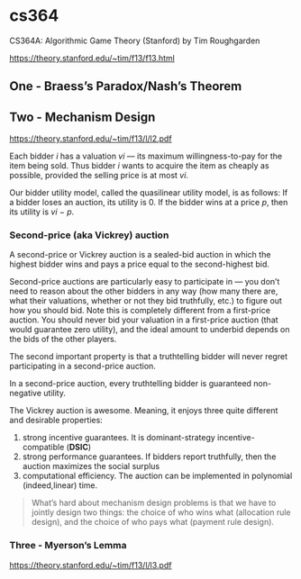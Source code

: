 # cs364
CS364A: Algorithmic Game Theory (Stanford) by Tim Roughgarden

https://theory.stanford.edu/~tim/f13/f13.html

## One - Braess’s Paradox/Nash’s Theorem



## Two - Mechanism Design

https://theory.stanford.edu/~tim/f13/l/l2.pdf

Each bidder *i* has a valuation *vi* — its maximum willingness-to-pay for the item being sold. 
Thus bidder *i* wants to acquire the item as cheaply as possible, provided the selling price is at most *vi*.

Our bidder utility model, called the quasilinear utility model, is as follows: 
If a bidder loses an auction, its utility is 0. If the bidder wins at a price *p*, then its utility is *vi* − *p*.

### Second-price (aka Vickrey) auction

A second-price or Vickrey auction is a sealed-bid auction in which the highest bidder wins and pays a price equal to the second-highest bid.

Second-price auctions are particularly easy to participate in — you don’t need to reason about the other bidders in any way (how many there are, what their valuations, whether or not they bid truthfully, etc.) to figure out how you should bid. Note this is completely different from a first-price auction. You should never bid your valuation in a first-price auction (that would guarantee zero utility), and the ideal amount to underbid depends on the bids of the other players.

The second important property is that a truthtelling bidder will never regret participating in a second-price auction.

In a second-price auction, every truthtelling bidder is guaranteed non-negative utility.

The Vickrey auction is awesome. Meaning, it enjoys three quite different and desirable properties:
1) strong incentive guarantees. It is dominant-strategy incentive-compatible (**DSIC**)
2) strong performance guarantees. If bidders report truthfully, then the auction maximizes the social surplus
3) computational efficiency. The auction can be implemented in polynomial (indeed,linear) time.

> What’s hard about mechanism design problems is that we have to jointly design two things: the choice of who wins what (allocation rule design), and the choice of who pays what (payment rule design).

### Three - Myerson’s Lemma

https://theory.stanford.edu/~tim/f13/l/l3.pdf

